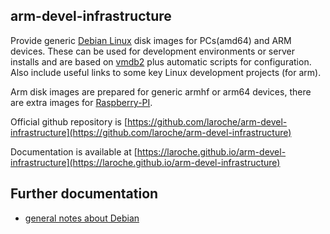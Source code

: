 arm-devel-infrastructure
------------------------

Provide generic [Debian Linux](https://www.debian.org/) disk images for
PCs(amd64) and ARM devices. These can be used for development environments
or server installs and are based on [vmdb2](https://vmdb2.liw.fi/) plus
automatic scripts for configuration.
Also include useful links to some key Linux development projects (for arm).

Arm disk images are prepared for generic armhf or arm64 devices,
there are extra images for [Raspberry-PI](https://www.raspberrypi.org/).

Official github repository is [https://github.com/laroche/arm-devel-infrastructure](https://github.com/laroche/arm-devel-infrastructure)

Documentation is available at [https://laroche.github.io/arm-devel-infrastructure](https://laroche.github.io/arm-devel-infrastructure)


Further documentation
---------------------

- [general notes about Debian](Debian.md)


